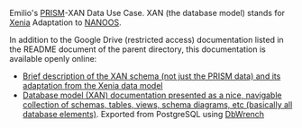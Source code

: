 Emilio's [PRISM](http://nvs.nanoos.org/CruisePrism)-XAN Data Use Case. XAN (the database model) stands for [Xenia](http://code.google.com/p/xenia/wiki/XeniaHome) Adaptation to [NANOOS](http://www.nanoos.org/).

In addition to the Google Drive (restricted access) documentation listed in the README document of the parent directory, this documentation is available openly online:
  * [Brief description of the XAN schema (not just the PRISM data) and its adaptation from the Xenia data model](http://code.google.com/p/xenia/wiki/NANOOSXenia)
  * [Database model (XAN) documentation presented as a nice, navigable collection of schemas, tables, views, schema diagrams, etc (basically all database elements)](http://habu.apl.washington.edu/mayorga/xan/dbdoc_dbw/index.html). Exported from PostgreSQL using [DbWrench](http://www.dbwrench.com/)
